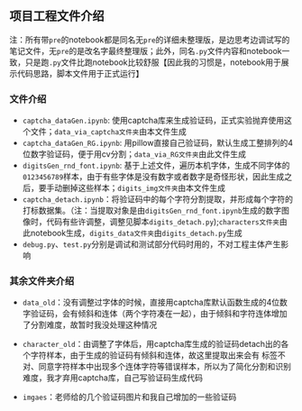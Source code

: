 ## 项目工程文件介绍

注：所有带`pre`的notebook都是同名无`pre`的详细未整理版，是边思考边调试写的笔记文件，无`pre`的是改名字最终整理版；此外，同名`.py`文件内容和notebook一致，只是跑`.py`文件比跑notebook比较舒服【因此我的习惯是，notebook用于展示代码思路，脚本文件用于正式运行】

### 文件介绍

+ `captcha_dataGen.ipynb`: 使用captcha库来生成验证码，正式实验抛弃使用这个文件；`data_via_captcha文件夹`由本文件生成
+ `captcha_dataGen_RG.ipynb`: 用pillow直接自己验证码，默认生成工整排列的4位数字验证码，便于用cv分割；`data_via_RG文件夹`由此文件生成
+ `digitsGen_rnd_font.ipynb`: 基于上述文件，遍历本机字体，生成不同字体的`0123456789`样本，由于有些字体是没有数字或者数字是奇怪形状，因此生成之后，要手动删掉这些样本；`digits_img文件夹`由本文件生成
+ `captcha_detach.ipynb`：将验证码中的每个字符分割提取，并形成每个字符的打标数据集。（注：当提取对象是由`digitsGen_rnd_font.ipynb`生成的数字图像时，代码有些许调整，调整见脚本`digits_detach.py`);`characters文件夹`由此notebook生成，`digits_data文件夹`由`digits_detach.py`生成
+ `debug.py`、`test.py`分别是调试和测试部分代码时用的，不对工程主体产生影响



### 其余文件夹介绍

+ `data_old`：没有调整过字体的时候，直接用captcha库默认函数生成的4位数字验证码，会有倾斜和连体（两个字符凑在一起），由于倾斜和字符连体增加了分割难度，故暂时我没处理这种情况
+ `character_old`：由调整了字体后，用captcha库生成的验证码detach出的各个字符样本，由于生成的验证码有倾斜和连体，故这里提取出来会有 标签不对、同意字符样本中出现多个连体字符等错误样本，所以为了简化分割和识别难度，我才弃用captcha库，自己写验证码生成代码

+ `imgaes`：老师给的几个验证码图片和我自己增加的一些验证码